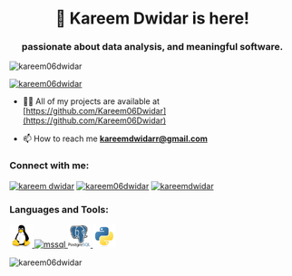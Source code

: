 <h1 align="center">👋 Kareem Dwidar is here!</h1>
<h3 align="center">passionate about data analysis, and meaningful software.</h3>

<p align="left"> <img src="https://komarev.com/ghpvc/?username=kareem06dwidar&label=Profile%20views&color=0e75b6&style=flat" alt="kareem06dwidar" /> </p>

<p align="left"> <a href="https://github.com/ryo-ma/github-profile-trophy"><img src="https://github-profile-trophy.vercel.app/?username=kareem06dwidar" alt="kareem06dwidar" /></a> </p>

- 👨‍💻 All of my projects are available at [https://github.com/Kareem06Dwidar](https://github.com/Kareem06Dwidar)

- 📫 How to reach me **kareemdwidarr@gmail.com**

<h3 align="left">Connect with me:</h3>
<p align="left">
<a href="https://linkedin.com/in/kareem dwidar" target="blank"><img align="center" src="https://raw.githubusercontent.com/rahuldkjain/github-profile-readme-generator/master/src/images/icons/Social/linked-in-alt.svg" alt="kareem dwidar" height="30" width="40" /></a>
<a href="https://kaggle.com/kareem06dwidar" target="blank"><img align="center" src="https://raw.githubusercontent.com/rahuldkjain/github-profile-readme-generator/master/src/images/icons/Social/kaggle.svg" alt="kareem06dwidar" height="30" width="40" /></a>
<a href="https://codeforces.com/profile/kareemdwidar" target="blank"><img align="center" src="https://raw.githubusercontent.com/rahuldkjain/github-profile-readme-generator/master/src/images/icons/Social/codeforces.svg" alt="kareemdwidar" height="30" width="40" /></a>
</p>

<h3 align="left">Languages and Tools:</h3>
<p align="left"> <a href="https://www.linux.org/" target="_blank" rel="noreferrer"> <img src="https://raw.githubusercontent.com/devicons/devicon/master/icons/linux/linux-original.svg" alt="linux" width="40" height="40"/> </a> <a href="https://www.microsoft.com/en-us/sql-server" target="_blank" rel="noreferrer"> <img src="https://www.svgrepo.com/show/303229/microsoft-sql-server-logo.svg" alt="mssql" width="40" height="40"/> </a> <a href="https://www.postgresql.org" target="_blank" rel="noreferrer"> <img src="https://raw.githubusercontent.com/devicons/devicon/master/icons/postgresql/postgresql-original-wordmark.svg" alt="postgresql" width="40" height="40"/> </a> <a href="https://www.python.org" target="_blank" rel="noreferrer"> <img src="https://raw.githubusercontent.com/devicons/devicon/master/icons/python/python-original.svg" alt="python" width="40" height="40"/> </a> </p>

<p><img align="center" src="https://github-readme-stats.vercel.app/api/top-langs?username=kareem06dwidar&show_icons=true&locale=en&layout=compact" alt="kareem06dwidar" /></p>

